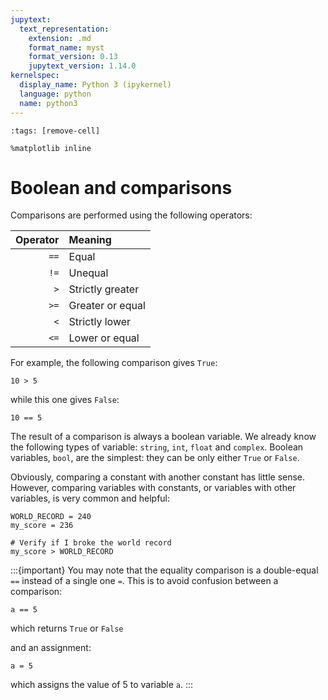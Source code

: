 ```yaml
---
jupytext:
  text_representation:
    extension: .md
    format_name: myst
    format_version: 0.13
    jupytext_version: 1.14.0
kernelspec:
  display_name: Python 3 (ipykernel)
  language: python
  name: python3
---
```


```{code-cell} ipython3
:tags: [remove-cell]

%matplotlib inline
```

# Boolean and comparisons

Comparisons are performed using the following operators:

| Operator | Meaning          |
| --------:|:---------------- |
|     `==` | Equal            |
|     `!=` | Unequal          |
|      `>` | Strictly greater |
|     `>=` | Greater or equal |
|      `<` | Strictly lower   |
|     `<=` | Lower or equal   |

For example, the following comparison gives `True`:

```{code-cell}
10 > 5
```

while this one gives `False`:

```{code-cell}
10 == 5
```

The result of a comparison is always a boolean variable. We already know the following types of variable: `string`, `int`, `float` and `complex`. Boolean variables, `bool`, are the simplest: they can be only either `True` or `False`.

Obviously, comparing a constant with another constant has little sense. However, comparing variables with constants, or variables with other variables, is very common and helpful:

```{code-cell}
WORLD_RECORD = 240
my_score = 236

# Verify if I broke the world record
my_score > WORLD_RECORD
```

:::{important}
You may note that the equality comparison is a double-equal `==` instead of a single one `=`. This is to avoid confusion between a comparison:

```
a == 5
```
which returns `True` or `False`

and an assignment:

```
a = 5
```
which assigns the value of 5 to variable `a`.
:::
